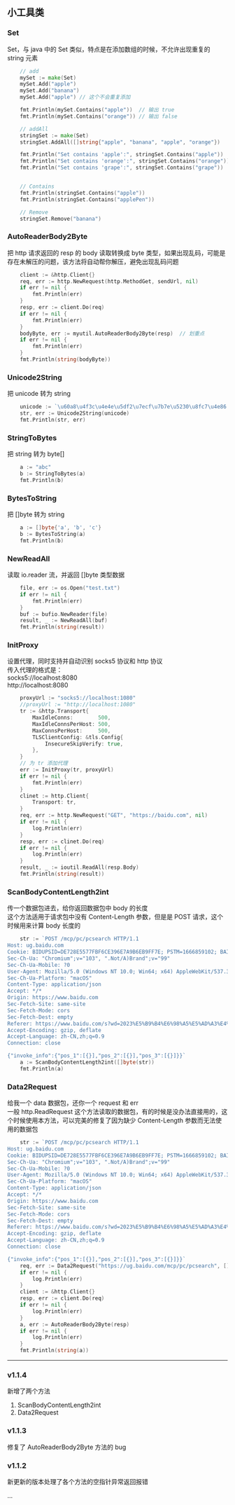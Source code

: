 ## 小工具类

### Set
Set，与 java 中的 Set 类似，特点是在添加数组的时候，不允许出现重复的 string 元素
```go
	// add
	mySet := make(Set)
	mySet.Add("apple")
	mySet.Add("banana")
	mySet.Add("apple") // 这个不会重复添加

	fmt.Println(mySet.Contains("apple"))  // 输出 true
	fmt.Println(mySet.Contains("orange")) // 输出 false

	// addAll
	stringSet := make(Set)
	stringSet.AddAll([]string{"apple", "banana", "apple", "orange"})

	fmt.Println("Set contains 'apple':", stringSet.Contains("apple"))   // 输出 "Set contains 'apple': true"
	fmt.Println("Set contains 'orange':", stringSet.Contains("orange")) // 输出 "Set contains 'orange': true"
	fmt.Println("Set contains 'grape':", stringSet.Contains("grape"))   // 输出 "Set contains 'grape': false"


	// Contains
	fmt.Println(stringSet.Contains("apple"))
	fmt.Println(stringSet.Contains("applePen"))

	// Remove
	stringSet.Remove("banana")
```

### AutoReaderBody2Byte
把 http 请求返回的 resp 的 body 读取转换成 byte 类型，如果出现乱码，可能是存在未解压的问题，该方法将自动帮你解压，避免出现乱码问题
```go
	client := &http.Client{}
	req, err := http.NewRequest(http.MethodGet, sendUrl, nil)
	if err != nil {
		fmt.Println(err)
	}
	resp, err := client.Do(req)
	if err != nil {
		fmt.Println(err)
	}
	bodyByte, err := myutil.AutoReaderBody2Byte(resp)  // 划重点
	if err != nil {
		fmt.Println(err)
	}
	fmt.Println(string(bodyByte))
```

### Unicode2String  
把 unicode 转为 string
```go
	unicode := `\u60a8\u4f3c\u4e4e\u5df2\u7ecf\u7b7e\u5230\u8fc7\u4e86..`
	str, err := Unicode2String(unicode)
	fmt.Println(str, err)
```

### StringToBytes
把 string 转为 byte[]
```go
	a := "abc"
	b := StringToBytes(a)
	fmt.Println(b)
```

### BytesToString
把 []byte 转为 string
```go
	a := []byte{'a', 'b', 'c'}
	b := BytesToString(a)
	fmt.Println(b)
```

### NewReadAll
读取 io.reader 流，并返回 []byte 类型数据
```go
	file, err := os.Open("test.txt")
	if err != nil {
		fmt.Println(err)
	}
	buf := bufio.NewReader(file)
	result, _ := NewReadAll(buf)
	fmt.Println(string(result))
```

### InitProxy
设置代理，同时支持并自动识别 socks5 协议和 http 协议  
传入代理的格式是：  
socks5://localhost:8080  
http://localhost:8080  
```go
	proxyUrl := "socks5://localhost:1080"
	//proxyUrl := "http://localhost:1080"
	tr := &http.Transport{
		MaxIdleConns:        500,
		MaxIdleConnsPerHost: 500,
		MaxConnsPerHost:     500,
		TLSClientConfig: &tls.Config{
			InsecureSkipVerify: true,
		},
	}
	// 为 tr 添加代理
	err := InitProxy(tr, proxyUrl)
	if err != nil {
		fmt.Println(err)
	}
	clinet := http.Client{
		Transport: tr,
	}
	req, err := http.NewRequest("GET", "https://baidu.com", nil)
	if err != nil {
		log.Println(err)
	}
	resp, err := clinet.Do(req)
	if err != nil {
		log.Println(err)
	}
	result, _ := ioutil.ReadAll(resp.Body)
	fmt.Println(string(result))
```

### ScanBodyContentLength2int
传一个数据包进去，给你返回数据包中 body 的长度  
这个方法适用于请求包中没有 Content-Length 参数，但是是 POST 请求，这个时候用来计算 body 长度的
```go
	str := `POST /mcp/pc/pcsearch HTTP/1.1
Host: ug.baidu.com
Cookie: BIDUPSID=DE728E5577FBF6CE396E7A9B6EB9FF7E; PSTM=1666859102; BAIDUID=DE728E5577FBF6CEDB3E4C42CE7D2961:FG=1; BAIDUID_BFESS=DE728E5577FBF6CEDB3E4C42CE7D2961:FG=1; ZFY=j7:Bn4Ni084v1YF9ehv2QDaQJ:AXEkMTRZXWfvL8qzAWA:C; H_PS_PSSID=38515_36547_38529_38469_38350_38368_38468_38486_37935_26350_38545; BA_HECTOR=ap8ha0852ka00l858l2ha0fe1i4jp8s1m; BDRCVFR[S4-dAuiWMmn]=I67x6TjHwwYf0; delPer=0; PSINO=5; BDORZ=B490B5EBF6F3CD402E515D22BCDA1598
Sec-Ch-Ua: "Chromium";v="103", ".Not/A)Brand";v="99"
Sec-Ch-Ua-Mobile: ?0
User-Agent: Mozilla/5.0 (Windows NT 10.0; Win64; x64) AppleWebKit/537.36 (KHTML, like Gecko) Chrome/103.0.5060.114 Safari/537.36
Sec-Ch-Ua-Platform: "macOS"
Content-Type: application/json
Accept: */*
Origin: https://www.baidu.com
Sec-Fetch-Site: same-site
Sec-Fetch-Mode: cors
Sec-Fetch-Dest: empty
Referer: https://www.baidu.com/s?wd=2023%E5%B9%B4%E6%98%A5%E5%AD%A3%E4%B8%AD%E5%9B%BD%E5%85%83%E9%A6%96%E5%A4%96%E4%BA%A4%E7%BA%AA%E4%BA%8B&sa=fyb_n_homepage&rsv_dl=fyb_n_homepage&from=super&cl=3&tn=baidutop10&fr=top1000&rsv_idx=2&hisfilter=1
Accept-Encoding: gzip, deflate
Accept-Language: zh-CN,zh;q=0.9
Connection: close

{"invoke_info":{"pos_1":[{}],"pos_2":[{}],"pos_3":[{}]}}`
	a := ScanBodyContentLength2int([]byte(str))
	fmt.Println(a)
```

### Data2Request
给我一个 data 数据包，还你一个 request 和 err  
一般 http.ReadRequest 这个方法读取的数据包，有的时候是没办法直接用的，这个时候使用本方法，可以完美的修复了因为缺少 Content-Length 参数而无法使用的数据包
```go
	str := `POST /mcp/pc/pcsearch HTTP/1.1
Host: ug.baidu.com
Cookie: BIDUPSID=DE728E5577FBF6CE396E7A9B6EB9FF7E; PSTM=1666859102; BAIDUID=DE728E5577FBF6CEDB3E4C42CE7D2961:FG=1; BAIDUID_BFESS=DE728E5577FBF6CEDB3E4C42CE7D2961:FG=1; ZFY=j7:Bn4Ni084v1YF9ehv2QDaQJ:AXEkMTRZXWfvL8qzAWA:C; H_PS_PSSID=38515_36547_38529_38469_38350_38368_38468_38486_37935_26350_38545; BA_HECTOR=ap8ha0852ka00l858l2ha0fe1i4jp8s1m; BDRCVFR[S4-dAuiWMmn]=I67x6TjHwwYf0; delPer=0; PSINO=5; BDORZ=B490B5EBF6F3CD402E515D22BCDA1598
Sec-Ch-Ua: "Chromium";v="103", ".Not/A)Brand";v="99"
Sec-Ch-Ua-Mobile: ?0
User-Agent: Mozilla/5.0 (Windows NT 10.0; Win64; x64) AppleWebKit/537.36 (KHTML, like Gecko) Chrome/103.0.5060.114 Safari/537.36
Sec-Ch-Ua-Platform: "macOS"
Content-Type: application/json
Accept: */*
Origin: https://www.baidu.com
Sec-Fetch-Site: same-site
Sec-Fetch-Mode: cors
Sec-Fetch-Dest: empty
Referer: https://www.baidu.com/s?wd=2023%E5%B9%B4%E6%98%A5%E5%AD%A3%E4%B8%AD%E5%9B%BD%E5%85%83%E9%A6%96%E5%A4%96%E4%BA%A4%E7%BA%AA%E4%BA%8B&sa=fyb_n_homepage&rsv_dl=fyb_n_homepage&from=super&cl=3&tn=baidutop10&fr=top1000&rsv_idx=2&hisfilter=1
Accept-Encoding: gzip, deflate
Accept-Language: zh-CN,zh;q=0.9
Connection: close

{"invoke_info":{"pos_1":[{}],"pos_2":[{}],"pos_3":[{}]}}`
	req, err := Data2Request("https://ug.baidu.com/mcp/pc/pcsearch", []byte(str))
	if err != nil {
		log.Println(err)
	}
	client := &http.Client{}
	resp, err := client.Do(req)
	if err != nil {
		log.Println(err)
	}
	a, err := AutoReaderBody2Byte(resp)
	if err != nil {
		log.Println(err)
	}
	fmt.Println(string(a))
```

---
### v1.1.4
新增了两个方法
1. ScanBodyContentLength2int
2. Data2Request

### v1.1.3
修复了 AutoReaderBody2Byte 方法的 bug

### v1.1.2
新更新的版本处理了各个方法的空指针异常返回报错

...